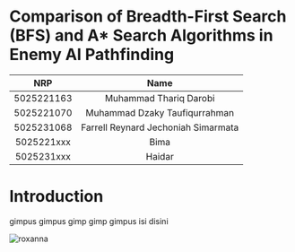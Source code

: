 # Comparison of Breadth-First Search (BFS) and A* Search Algorithms in Enemy AI Pathfinding

|    NRP     |      Name      |
| :--------: | :------------: |
| 5025221163 | Muhammad Thariq Darobi |
| 5025221070 | Muhammad Dzaky Taufiqurrahman |
| 5025231068 | Farrell Reynard Jechoniah Simarmata |
| 5025221xxx | Bima |
| 5025231xxx | Haidar |

# Introduction
gimpus gimpus gimp gimp gimpus isi disini


![roxanna](https://github.com/user-attachments/assets/fc30ec84-f9dc-41ea-9a5a-db49234a5c91)
